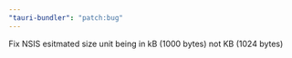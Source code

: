 ```yaml
---
"tauri-bundler": "patch:bug"
---
```


Fix NSIS esitmated size unit being in kB (1000 bytes) not KB (1024 bytes)
